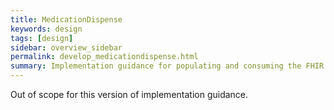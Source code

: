 ```yaml
---
title: MedicationDispense
keywords: design
tags: [design]
sidebar: overview_sidebar
permalink: develop_medicationdispense.html
summary: Implementation guidance for populating and consuming the FHIR MedicationDispense resource
---
```


Out of scope for this version of implementation guidance.
